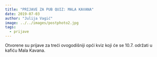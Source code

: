 ```yaml
---
title: "PRIJAVE ZA PUB QUIZ: MALA KAVANA"
date: 2019-07-03
author: "Julija Vagić"
image: ../../images/postphoto2.jpg
tags:
  - prijave
---
```


Otvorene su prijave za treći ovogodišniji opći kviz koji će se 10.7. održati u kafiću Mala Kavana.

